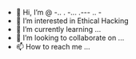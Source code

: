 - 👋 Hi, I’m @ -.. . -... .--- .. -
- 👀 I’m interested in Ethical Hacking
- 🌱 I’m currently learning ...
- 💞️ I’m looking to collaborate on ...
- 📫 How to reach me ...

<!---
HEAKERr/HEAKERr is a ✨ special ✨ repository because its `README.md` (this file) appears on your GitHub profile.
You can click the Preview link to take a look at your changes.
--->
